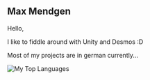 Max Mendgen
---

Hello, 

I like to fiddle around with Unity and Desmos :D

Most of my projects are in german currently...

![My Top Languages](https://github-readme-stats.vercel.app/api/top-langs/?username=MaxMendgen&theme=highcontrast&show_icons=true&hide_border=true&layout=compact)

<!--
**MaxMendgen/MaxMendgen** is a ✨ _special_ ✨ repository because its `README.md` (this file) appears on your GitHub profile.

Here are some ideas to get you started:

- 🔭 I’m currently working on ...
- 🌱 I’m currently learning ...
- 👯 I’m looking to collaborate on ...
- 🤔 I’m looking for help with ...
- 💬 Ask me about ...
- 📫 How to reach me: ...
- 😄 Pronouns: ...
- ⚡ Fun fact: ...
-->
